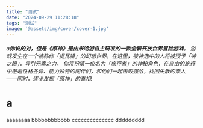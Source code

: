 ```yaml
---
title: "测试"
date: "2024-09-29 11:28:18"
tags: "测试"
image: '@assets/img/cover/cover-1.jpg'
---
```


###### a**你说的对，但是《原神》是由米哈游自主研发的一款全新开放世界冒险游戏**。 游戏发生在一个被称作「提瓦特」的幻想世界，在这里，被神选中的人将被授予「神之眼」，导引元素之力。 你将扮演一位名为「旅行者」的神秘角色，在自由的旅行中邂逅性格各异、能力独特的同伴们，和他们一起击败强敌，找回失散的亲人——同时，逐步发掘「原神」的真相!



# a

aaaaaaaa
bbbbbbbbbbbb
cccccccccccccc
ddddddddd
